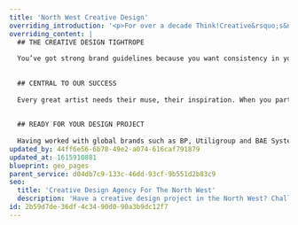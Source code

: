 ```yaml
---
title: 'North West Creative Design'
overriding_introduction: '<p>For over a decade Think!Creative&rsquo;s&nbsp;full service North West design studio has been enjoying challenges set by our clients. Our designers love making something look fresh and interesting whilst staying on brand, so the audience knows the message belongs to your company.</p>'
overriding_content: |
  ## THE CREATIVE DESIGN TIGHTROPE
  
  You’ve got strong brand guidelines because you want consistency in your messaging. Trouble is, strong brand guidelines can mean every communication starts to look the same and messages get lost. Our North West designers have decades of collective experience. They thrive on finding ways to make your guidelines work in new and interesting ways. [Check out our portfolio here.](/work)
  
  
  ## CENTRAL TO OUR SUCCESS
  
  Every great artist needs their muse, their inspiration. When you partner with Think!Creative, your North West company becomes ours – central to our creative process. After all, how else can we deliver tailored creative design without a full understanding of your company and its message?
  
  
  ## READY FOR YOUR DESIGN PROJECT
  
  Having worked with global brands such as BP, Utiligroup and BAE Systems for over a decade, our North West designers know not only how important strong branding is, but also how sacrosanct the deadline and budget are. [For a North West creative design studio that understands what really matters to your business, talk to us.](/contact)
updated_by: 44ff6e56-6b78-49e2-a074-616caf791879
updated_at: 1615910881
blueprint: geo_pages
parent_service: d04db7c9-133c-46dd-93cf-9b551d2b83c9
seo:
  title: 'Creative Design Agency For The North West'
  description: 'Have a creative design project in the North West? Challenge Think!Creative’s creative design experts. Call us on 01253 297900.'
id: 2b59d7de-36df-4c34-90d0-90a3b9dc12f7
---
```

